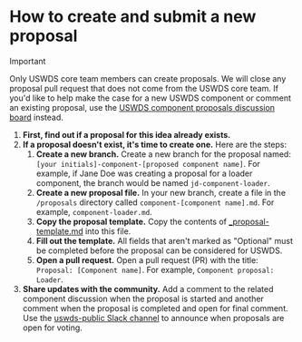 # How to create and submit a new proposal

> [!IMPORTANT]  
> Only USWDS core team members can create proposals. We will close any proposal pull request that does not come from the USWDS core team. If you'd like to help make the case for a new USWDS component or comment an existing proposal, use the [USWDS component proposals discussion board](https://github.com/uswds/uswds/discussions/categories/component-proposals) instead. 

1. **First, find out if a proposal for this idea already exists.**
1. **If a proposal doesn't exist, it's time to create one.** Here are the steps:
    1. **Create a new branch.** Create a new branch for the proposal named: `[your initials]-component-[proposed component name]`. For example, if Jane Doe was creating a proposal for a loader component, the branch would be named `jd-component-loader`.
    1. **Create a new proposal file.** In your new branch, create a file in the `/proposals` directory called `component-[component name].md`. For example, `component-loader.md`.
    1. **Copy the proposal template.** Copy the contents of [_proposal-template.md](https://github.com/uswds/uswds-proposals/tree/main/proposals/_proposal-template.md) into this file.
    1. **Fill out the template.** All fields that aren't marked as "Optional" must be completed before the proposal can be considered for USWDS.
    1. **Open a pull request.** Open a pull request (PR) with the title: `Proposal: [Component name]`. For example, `Component proposal: Loader`.
1. **Share updates with the community.** Add a comment to the related component discussion when the proposal is started and another comment when the proposal is completed and open for final comment. Use the [uswds-public Slack channel](https://gsa-tts.slack.com/archives/C3F14AHSQ) to announce when proposals are open for voting.
